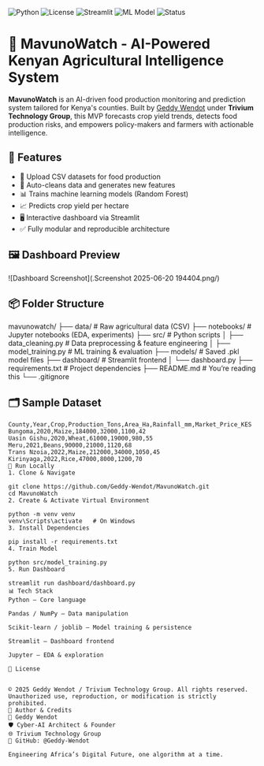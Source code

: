 ![Python](https://img.shields.io/badge/Python-3.10%2B-blue.svg)
![License](https://img.shields.io/badge/license-Private-red)
![Streamlit](https://img.shields.io/badge/Built%20With-Streamlit-ff4b4b)
![ML Model](https://img.shields.io/badge/Model-RandomForest-green)
![Status](https://img.shields.io/badge/status-MVP%20Complete-brightgreen)


# 🌾 MavunoWatch - AI-Powered Kenyan Agricultural Intelligence System

**MavunoWatch** is an AI-driven food production monitoring and prediction system tailored for Kenya's counties. Built by [Geddy Wendot](https://github.com/Geddy-Wendot) under **Trivium Technology Group**, this MVP forecasts crop yield trends, detects food production risks, and empowers policy-makers and farmers with actionable intelligence.



## 🧠 Features

- 📂 Upload CSV datasets for food production
- 🧹 Auto-cleans data and generates new features
- 📊 Trains machine learning models (Random Forest)
- 📈 Predicts crop yield per hectare
- 🖥️ Interactive dashboard via Streamlit
- ✅ Fully modular and reproducible architecture


## 🖼️ Dashboard Preview

![Dashboard Screenshot](.Screenshot 2025-06-20 194404.png/)


## 📦 Folder Structure

mavunowatch/
├── data/ # Raw agricultural data (CSV)
├── notebooks/ # Jupyter notebooks (EDA, experiments)
├── src/ # Python scripts
│ ├── data_cleaning.py # Data preprocessing & feature engineering
│ ├── model_training.py # ML training & evaluation
├── models/ # Saved .pkl model files
├── dashboard/ # Streamlit frontend
│ └── dashboard.py
├── requirements.txt # Project dependencies
├── README.md # You’re reading this
└── .gitignore




## 🗂️ Sample Dataset

```csv
County,Year,Crop,Production_Tons,Area_Ha,Rainfall_mm,Market_Price_KES
Bungoma,2020,Maize,184000,32000,1100,42
Uasin Gishu,2020,Wheat,61000,19000,980,55
Meru,2021,Beans,90000,21000,1120,68
Trans Nzoia,2022,Maize,212000,34000,1050,45
Kirinyaga,2022,Rice,47000,8000,1200,70
🚀 Run Locally
1. Clone & Navigate

git clone https://github.com/Geddy-Wendot/MavunoWatch.git
cd MavunoWatch
2. Create & Activate Virtual Environment

python -m venv venv
venv\Scripts\activate   # On Windows
3. Install Dependencies

pip install -r requirements.txt
4. Train Model

python src/model_training.py
5. Run Dashboard

streamlit run dashboard/dashboard.py
📊 Tech Stack
Python – Core language

Pandas / NumPy – Data manipulation

Scikit-learn / joblib – Model training & persistence

Streamlit – Dashboard frontend

Jupyter – EDA & exploration

🔐 License


© 2025 Geddy Wendot / Trivium Technology Group. All rights reserved.
Unauthorized use, reproduction, or modification is strictly prohibited.
💼 Author & Credits
👤 Geddy Wendot
🛡 Cyber-AI Architect & Founder
🌐 Trivium Technology Group
🐙 GitHub: @Geddy-Wendot

Engineering Africa’s Digital Future, one algorithm at a time.


